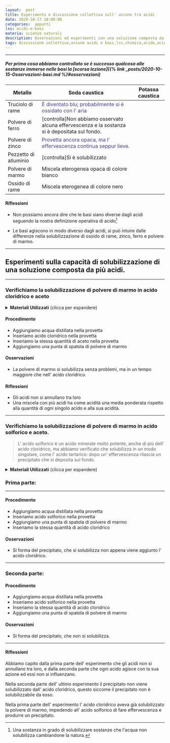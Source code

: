 ```yaml
---
layout:  post
title: Esperimento e discussione collettiva sull' unione tra acidi
date: 2020-10-17 10:00:00
categories:  appunti
lss: acidi-e-basi
materia: scienze naturali
description: Osservazioni ed esperimenti con una soluzione composta da più acidi; cosa solubilizzerà?
tags: discussione collettiva,unione acidi e basi,lss,chimica,acido,acidi,metallo,acido,base
---
```


---

##### Per prima cosa abbiamo controllato se è successo qualcosa alle sostanze immerse nelle basi la [scorsa lezione]({% link _posts/2020-10-15-Osservazioni-basi.md %}#osservazioni)

| Metallo | Soda caustica | Potassa caustica |
|---|---|---|
Truciolo di rame|<span style="color:darkslateblue">È diventato blu; probabilmente si è ossidato con l' aria</span>||
Polvere di ferro|[controlla]Non abbiamo osservato alcuna effervescenza e la sostanza si è depositata sul fondo.||
Polvere di zinco|<span style="color:darkslateblue">Provetta ancora opaca, ma l' effervescenza continua seppur lieve.</span>||
Pezzetto di alluminio|[controlla]Sì è solubilizzato||
Polvere di marmo |Miscela eterogenea opaca di colore bianco||
Ossido di rame |Miscela eterogenea di colore nero||

#### Riflessioni

- Non possiamo ancora dire che le basi siano diverse dagli acidi seguendo la nostra definizione operativa di acido[^1] 

- Le basi agiscono in modo diverso dagli acidi, si può intuire dalle differenze nella solubilizzazione di ossido di rame, zinco, ferro e polvere di marmo.

[^1]: Una sostanza in grado di solubilizzare sostanze che l'acqua non solubilizza cambiandone la natura.

---

## Esperimenti sulla capacità di solubilizzazione di una soluzione composta da più acidi.

---

### Verifichiamo la solubilizzazione di polvere di marmo in acido cloridrico e aceto

<details>
  <summary><b>Materiali Utilizzati</b> (clicca per espandere)</summary>
  
  • Acido cloridrico<br>
  • Aceto<br>
  • Spatola<br>
  • Pipetta pasteur<br>
  • 1 provetta<br>
  • Polvere di marmo<br>
  • Acqua distillata<br>
</details>

#### Procedimento

- Aggiungiamo acqua distillata nella provetta
- Inseriamo acido cloridrico nella provetta
- Inseriamo la stessa quantità di aceto nella provetta
- Aggiungiamo una punta di spatola di polvere di marmo

#### Osservazioni

- La polvere di marmo si solubilizza senza problemi, ma in un tempo maggiore che nell' acido cloridrico.

#### Riflessioni

- Gli acidi non si annullano tra loro
- Una miscela con più acidi ha come acidità una media ponderata rispetto alla quantità di ogni singolo acido e alla sua acidità.

---

### Verifichiamo la solubilizzazione di polvere di marmo in acido solforico e aceto.
> L' acido solforico è un acido minerale molto potente, anche di più dell' acido cloridrico, ma abbiamo verificato che solubilizza in un modo singolare, come l' acido tartarico: dopo un' effervescenza rilascia un precipitato che si deposita sul fondo.

<details>
  <summary><b>Materiali Utilizzati</b> (clicca per espandere)</summary>
  
  • Acido cloridrico<br>
  • Acido solforico<br>
  • Spatola<br>
  • Pipetta pasteur<br>
  • 2 provette<br>
  • Polvere di marmo<br>
  • Acqua distillata<br>
</details>

### Prima parte:

---

#### Procedimento


- Aggiungiamo acqua distillata nella provetta
- Inseriamo acido solforico nella provetta
- Aggiungiamo una punta di spatola di polvere di marmo
- Inseriamo la stessa quantità di acido cloridrico

#### Osservazioni

- Si forma del precipitato, che si solubilizza non appena viene aggiunto l' acido cloridrico.

---

### Seconda parte:

#### Procedimento


- Aggiungiamo acqua distillata nella provetta
- Inseriamo acido solforico nella provetta
- Inseriamo la stessa quantità di acido cloridrico
- Aggiungiamo una punta di spatola di polvere di marmo


#### Osservazioni

- Si forma del precipitato, che non si solubilizza.

---

#### Riflessioni

Abbiamo capito dalla prima parte dell' esperimento che gli acidi non si annullano tra loro, e dalla seconda parte che ogni acido agisce con la sua azione ed essi non si influenzano.

Nella seconda parte dell' ultimo esperimento il precipitato non viene solubilizzato dall' acido cloridrico, questo siccome il precipitato non è solubilizzabile da esso.

Nella prima parte dell' esperimento l' acido cloridrico aveva già solubilizzato la polvere di marmo, impedendo all' acido solforico di fare effervescenza e produrre un precipitato.

